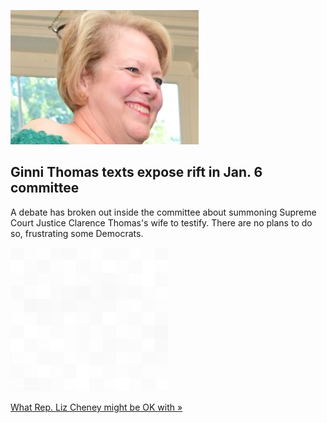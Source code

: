 
![Ginni Thomas texts expose rift in Jan. 6 committee](./20220326175843.png)
## Ginni Thomas texts expose rift in Jan. 6 committee

A debate has broken out inside the committee about summoning Supreme Court Justice Clarence Thomas's wife to testify. There are no plans to do so, frustrating some Democrats.

![pic](../square_bg.png)

[What Rep. Liz Cheney might be OK with »](https://www.yahoo.com/news/ginni-thomas-texts-expose-rift-142909057.html)
